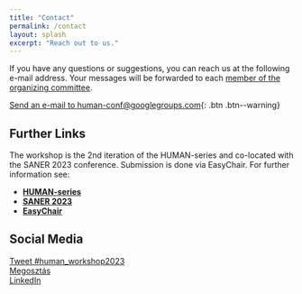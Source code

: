 ```yaml
---
title: "Contact"
permalink: /contact
layout: splash
excerpt: "Reach out to us."
---
```

<div id="fb-root"></div>
<script async defer crossorigin="anonymous" src="https://connect.facebook.net/hu_HU/sdk.js#xfbml=1&version=v12.0" nonce="6O4FDXGM"></script>

If you have any questions or suggestions, you can reach us at the following e-mail address. Your messages will be forwarded to each [member of the organizing committee](/human23/organization).

[Send an e-mail to human-conf@googlegroups.com](mailto:human-conf@googlegroups.com?subject=[HUMAN22]%20your%20subject){: .btn .btn--warning}

## Further Links

The workshop is the 2nd iteration of the HUMAN-series and co-located with the SANER 2023 conference. Submission is done via EasyChair. For further information see:

+ **[HUMAN-series](https://human-conf.github.io/)**
+ **[SANER 2023](https://saner2023.must.edu.mo)**
+ **[EasyChair](https://easychair.org/conferences/?conf=human23)**

## Social Media

<div class="three-column">
<a href="https://twitter.com/intent/tweet?button_hashtag=human_workshop2023&ref_src=twsrc%5Etfw" class="twitter-hashtag-button" data-size="large" data-show-count="false">Tweet #human_workshop2023</a><script async src="https://platform.twitter.com/widgets.js" charset="utf-8"></script>
</div>

<div class="three-column">
<div class="fb-share-button" data-href="https://human-conf.github.io/human23/" data-layout="button" data-size="large"><a target="_blank" href="https://www.facebook.com/sharer/sharer.php?u=https%3A%2F%2Fhuman-conf.github.io%2Fhuman22%2F&amp;src=sdkpreparse" class="fb-xfbml-parse-ignore">Megosztás</a></div>
</div>

<div class="three-column">
<a class="btn btn--info btn--large" href="https://www.linkedin.com/sharing/share-offsite/?url=https://human-conf.github.io/human23/">LinkedIn</a>
</div>
